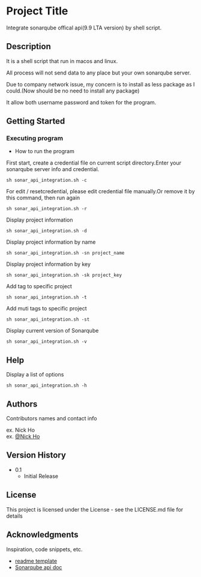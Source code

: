 # Project Title

Integrate sonarqube offical api(9.9 LTA version) by shell script.

## Description

It is a shell script that run in macos and linux.

All process will not send data to any place but your own sonarqube server.

Due to company network issue, my concern is to install as less package as I could.(Now should be no need to install any package)

It allow both username password and token for the program.

## Getting Started

### Executing program

* How to run the program

First start, create a credential file on current script directory.Enter your sonarqube server info and credential.
```
sh sonar_api_integration.sh -c
```

For edit / resetcredential, please edit credential file manually.Or remove it by this command, then run again
```
sh sonar_api_integration.sh -r
```

Display project information
```
sh sonar_api_integration.sh -d
```

Display project information by name
```
sh sonar_api_integration.sh -sn project_name
```

Display project information by key
```
sh sonar_api_integration.sh -sk project_key
```

Add tag to specific project
```
sh sonar_api_integration.sh -t
```

Add muti tags to specific project
```
sh sonar_api_integration.sh -st
```

Display current version of Sonarqube
```
sh sonar_api_integration.sh -v
```

## Help

Display a list of options
```
sh sonar_api_integration.sh -h
```

## Authors

Contributors names and contact info

ex. Nick Ho  
ex. [@Nick Ho](t16387@hotmail.com)

## Version History

* 0.1
    * Initial Release

## License

This project is licensed under the License - see the LICENSE.md file for details

## Acknowledgments

Inspiration, code snippets, etc.
* [readme template](https://gist.github.com/DomPizzie/7a5ff55ffa9081f2de27c315f5018afc)
* [Sonarqube api doc](https://docs.sonarsource.com/sonarqube/9.9/extension-guide/web-api/)
